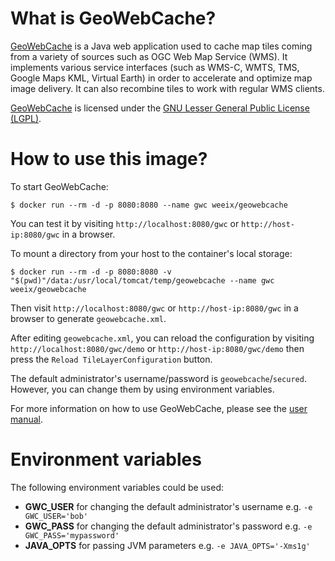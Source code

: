 # What is GeoWebCache?

[GeoWebCache](https://www.geowebcache.org/) is a Java web application used to cache map tiles coming from a variety of sources such as OGC Web Map Service (WMS). It implements various service interfaces (such as WMS-C, WMTS, TMS, Google Maps KML, Virtual Earth) in order to accelerate and optimize map image delivery. It can also recombine tiles to work with regular WMS clients.

[GeoWebCache](https://www.geowebcache.org/) is licensed under the [GNU Lesser General Public License (LGPL)](http://www.gnu.org/licenses/lgpl.html).

# How to use this image?

To start GeoWebCache:

    $ docker run --rm -d -p 8080:8080 --name gwc weeix/geowebcache

You can test it by visiting `http://localhost:8080/gwc` or `http://host-ip:8080/gwc` in a browser.

To mount a directory from your host to the container's local storage:

    $ docker run --rm -d -p 8080:8080 -v "$(pwd)"/data:/usr/local/tomcat/temp/geowebcache --name gwc weeix/geowebcache

Then visit `http://localhost:8080/gwc` or `http://host-ip:8080/gwc` in a browser to generate `geowebcache.xml`.

After editing `geowebcache.xml`, you can reload the configuration by visiting `http://localhost:8080/gwc/demo` or `http://host-ip:8080/gwc/demo` then press the `Reload TileLayerConfiguration` button.

The default administrator's username/password is `geowebcache`/`secured`. However, you can change them by using environment variables.

For more information on how to use GeoWebCache, please see the [user manual](https://www.geowebcache.org/docs/current/index.html).

# Environment variables

The following environment variables could be used:

- **GWC_USER** for changing the default administrator's username e.g. `-e GWC_USER='bob'`
- **GWC_PASS** for changing the default administrator's password e.g. `-e GWC_PASS='mypassword'`
- **JAVA_OPTS** for passing JVM parameters e.g. `-e JAVA_OPTS='-Xms1g'`